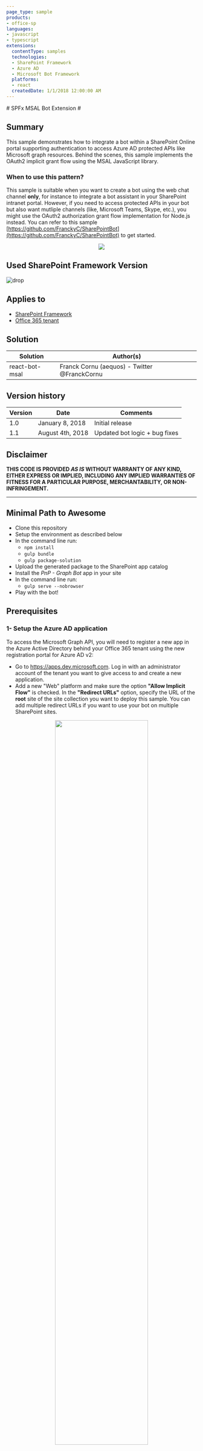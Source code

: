 ```yaml
---
page_type: sample
products:
- office-sp
languages:
- javascript
- typescript
extensions:
  contentType: samples
  technologies:
  - SharePoint Framework
  - Azure AD
  - Microsoft Bot Framework
  platforms:
  - react
  createdDate: 1/1/2018 12:00:00 AM
---
```

﻿# SPFx MSAL Bot Extension #

## Summary ##

This sample demonstrates how to integrate a bot within a SharePoint Online portal supporting authentication to access Azure AD protected APIs like Microsoft graph resources. Behind the scenes, this sample implements the OAuth2 implicit grant flow using the MSAL JavaScript library. 

### When to use this pattern? ###
This sample is suitable when you want to create a bot using the web chat channel **only**, for instance to integrate a bot assistant in your SharePoint intranet portal. 
However, if you need to access protected APIs in your bot but also want mutliple channels (like, Microsoft Teams, Skype, etc.), you might use the OAuth2 authorization grant flow implementation for Node.js instead. You can refer to this sample [https://github.com/FranckyC/SharePointBot](https://github.com/FranckyC/SharePointBot) to get started.

<p align="center">
  <img src="./images/react-msal-bot.gif"/>
</p>

## Used SharePoint Framework Version 
![drop](https://img.shields.io/badge/drop-1.5.1-green.svg)

## Applies to

* [SharePoint Framework](https:/dev.office.com/sharepoint)
* [Office 365 tenant](https://dev.office.com/sharepoint/docs/spfx/set-up-your-development-environment)

## Solution

Solution|Author(s)
--------|---------
react-bot-msal | Franck Cornu (aequos) - Twitter @FranckCornu

## Version history

Version|Date|Comments
-------|----|--------
1.0 | January 8, 2018 | Initial release
1.1 | August 4th, 2018 | Updated bot logic + bug fixes

## Disclaimer
**THIS CODE IS PROVIDED *AS IS* WITHOUT WARRANTY OF ANY KIND, EITHER EXPRESS OR IMPLIED, INCLUDING ANY IMPLIED WARRANTIES OF FITNESS FOR A PARTICULAR PURPOSE, MERCHANTABILITY, OR NON-INFRINGEMENT.**

---

## Minimal Path to Awesome

- Clone this repository
- Setup the environment as described below
- In the command line run:
  - `npm install`
  - `gulp bundle`
  - `gulp package-solution`
- Upload the generated package to the SharePoint app catalog
- Install the *PnP - Graph Bot* app in your site
- In the command line run:
  - `gulp serve --nobrowser`
- Play with the bot!

## Prerequisites ##
 
### 1- Setup the Azure AD application ###

To access the Microsoft Graph API, you will need to register a new app in the Azure Active Directory behind your Office 365 tenant using the new registration portal for Azure AD v2:
- Go to https://apps.dev.microsoft.com. Log in with an administrator account of the tenant you want to give access to and create a new application.
- Add a new "Web" platform and make sure the option **"Allow Implicit Flow"** is checked. In the **"Redirect URLs"** option, specify the URL of the **root** site of the site collection you want to deploy this sample. You can add multiple redirect URLs if you want to use your bot on multiple SharePoint sites.
<p align="center">
  <img width="70%" src="./images/aad_app_setup.png"/>
</p>

- Keep the permissions as is. They will determined at the runtime by the application. Refer to the **GraphBot.tsx** file to modifiy them according to your Microsoft graph queries.

### 2- Create the LUIS Model ###

- Go to the LUIS portal [https://www.luis.ai](https://www.luis.ai).
- Import a new application by reusing the **./bot/luis_sample_model.json** file. It will import intents and utterances automatically for this specific example. In the solution, intents are matched to specific graph queries. This is a very basic example so you can use your own intent/query combinations based on your requirements (use the [Microsoft Graph Explorer](https://developer.microsoft.com/en-us/graph/graph-explorer) to see samples):

  | LUIS Intent                |Graph Query
  | ---------------------------| -------------------------------------------------------------|
  | GetMyGroups                | https://graph.microsoft.com/v1.0/me/memberOf
  | GetMyManager               | https://graph.microsoft.com/v1.0/me/manager                        
  | <your_intent>              | <your_graph_query>

- Train and publish the application to the production slot. You can use the LUIS starter key to get started.

### 3- Create the bot in Azure ###
- In an Azure tenant (can be different from your Office 365 account), create a new *"Web App Bot"* (you can use a *"Functions Bot"* as well with few refactoring steps depending your requirements).
<p align="center">
  <img width="50%" src="./images/azure_bot.png"/>
</p>

- In the bot template, select a basic **Node.js** bot.
- In the bot *"Build"* setting, open the online code editor:
  - Replace the **app.js** code by the one of this sample contained in the **app.js** file.
  - Same thing for the **package.json** file.
<p align="center">
  <img width="30%" src="./images/online_editor.png"/>
</p>

- Open the console and type the following command line:
  - `npm i`
<p align="center">
  <img width="50%" src="./images/npm.png"/>
</p>

- In the application settings, add the following key/value pairs for the LUIS application:

  <p align="center">
    <img width="70%" src="./images/app_settings.png"/>
  </p>

  - **LuisAppId**: you can get this value directly in the URL on your LUIS application

  <p align="center">
    <img width="70%" src="./images/luis_app_id.png"/>
  </p>

  - **LuisAPIKey**: you can get this value in the publish settings.

  <p align="center">
    <img width="50%" src="./images/luis_key.png"/>
  </p>  

- In the *"Channels"* options, add a new **"Direct Line"** channel and generate a new secret key.

  <p align="center">
    <img width="70%" src="./images/direct_line.png"/>
  </p>  

### 4- Store your environement settings in the tenant property bag ###

The SharePoint extension does not store any settings directly in the code. They are fetched from the tenant property bag using the REST APIs. Once read, they are stored in the browser local storage to improve performances. 

- In the solution, modifiy the **Set-TenantProperties.ps1** PowerShell script to add your own values as follow: 

  | Setting                   | Value
  | --------------------------| -------------------------------------------------------------|
  | Client Id                 | The Azure Active Directory application id retrievable from the [https://apps.dev.microsoft.com](https://apps.dev.microsoft.com) portal. See prerequisites.
  | Bot Id                    | The bot application identifier. You can get this value in the *"Settings"* option from the bot Azure resource (the "Microsoft App ID" value).
  | Direct Line Secret        | The bot Direct Line channel secret. You can get this value in the *"Channels"* option from the bot Azure resource.
  | Tenant Id                 | The Office 365 tenant id. You can get this value in the [Azure AD portal](https://support.office.com/en-us/article/Find-your-Office-365-tenant-ID-6891b561-a52d-4ade-9f39-b492285e2c9b).
 
- Execute the script targeting your Office 365 tenant. Make sure the latest [PnP Cmdlets](https://github.com/SharePoint/PnP-PowerShell/releases) are installed on your machine.

## Debug your bot locally ##

### Debug the SPFx extension ###

To debug the SPFx code, you will need to package (`gulp bundle` and `gulp package-solution`) and deploy the application in your Office 365 environment first and then host your code locally (by running `gulp serve --nobrowser`). 

You could also debug using the SharePoint hosted workbench but, in this scenario, you would update the redirect URL of your Azure AD App pointing to the workbench.aspx page in your SharePoin site.

For convenience, you can also use the SPFx [debug configuration for Visual Studio code](https://docs.microsoft.com/en-us/sharepoint/dev/spfx/debug-in-vscode).

### Debug the bot logic ###

To debug the bot logic, you will need to use the **ngrok** third party tool to create a gateway pointing to your local machine. 
- Download ngrok ([executable](https://ngrok.com/download) or [npm cli](https://www.npmjs.com/package/ngrok))
- In a Node.js console, run `ngrok http 3978` and copy the generated URL (the *https* one)
- Start your Node.js server (i.e your bot). In Visual Studio Code, simply press F5.
- In the bot settings from your Azure portal, change the messaging endpoint by the generated ngrok URL:
  <p align="center">
    <img width="70%" src="./images/ngrok.png"/>
  </p>  

- Send messages through the SPFx extension. Messages will now be redirected to your local machine.

**Important**: in this mode, your bot won't be able to send messages back to your SPFx extension so won't see them.

## Features
This Web Part illustrates the following concepts on top of the SharePoint Framework and Bot Framework:

- *SharePoint Framework concepts*
    - Use the new [**M**icro**S**oft **A**uthentication **L**ibrary](https://github.com/AzureAD/microsoft-authentication-library-for-js) library (instead of ADAL) to access Azure AD protected APIs (ex: Microsoft Graph API) using the [OAuth2 implicit grant flow](https://docs.microsoft.com/en-us/azure/active-directory/develop/active-directory-dev-understanding-oauth2-implicit-grant).
    - Store and read settings in the tenant property bag using REST
    - Integrate and configure the [Bot Framework Web Chat](https://github.com/Microsoft/BotFramework-WebChat) React control with the Direct Line channel.
        - Retrieve the bot conversation history for the current user
    - Use the PnP JavaScript storage utilities (i.e. local storage).
- *Bot Framework concepts*
    - Use the [backchannel](https://docs.microsoft.com/en-us/bot-framework/nodejs/bot-builder-nodejs-backchannel) to send data between a JavaScript application (i.e SPFx extension) and the bot.
    - Store and use private conversation data for the current using in the ["in memory"](https://docs.microsoft.com/en-us/bot-framework/nodejs/bot-builder-nodejs-state) bot storage

<img src="https://telemetry.sharepointpnp.com/sp-dev-fx-extensions/samples/react-msal-bot" />

